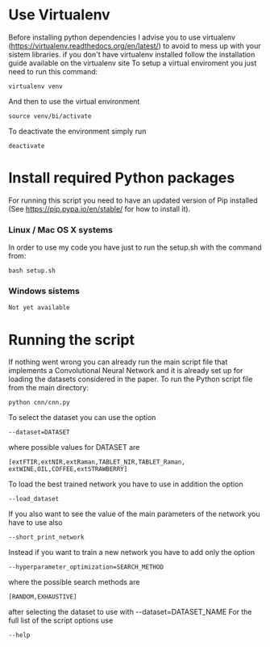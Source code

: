 # Use Virtualenv
Before installing python dependencies I advise you to use virtualenv 
(https://virtualenv.readthedocs.org/en/latest/) to avoid to mess up 
with your sistem libraries.
if you don't have virtualenv installed follow the installation guide
available on the virtualenv site
To setup a virtual enviroment you just need to run this command:

    virtualenv venv

And then to use the virtual environment

    source venv/bi/activate

To deactivate the environment simply run

    deactivate

# Install required Python packages
For running this script you need to have an updated version of Pip
installed (See https://pip.pypa.io/en/stable/ for how to install it).
### Linux / Mac OS X systems
In order to use my code you have just to run the setup.sh 
with the command from:
    
    bash setup.sh

### Windows sistems

    Not yet available

# Running the script
If nothing went wrong you can already run the main script file
that implements a Convolutional Neural Network and it is already
set up for loading the datasets considered in the paper.
To run the Python script file from the main directory:

    python cnn/cnn.py
    
To select the dataset you can use the option

    --dataset=DATASET
where possible values for DATASET are

    [extFTIR,extNIR,extRaman,TABLET_NIR,TABLET_Raman,
    extWINE,OIL,COFFEE,extSTRAWBERRY]
              
To load the best trained network you have to use in addition
the option
    
    --load_dataset

If you also want to see the value of the main parameters of the network
you have to use also

    --short_print_network

Instead if you want to train a new network you have to add only the 
option

    --hyperparameter_optimization=SEARCH_METHOD
    
where the possible search methods are

    [RANDOM,EXHAUSTIVE]
    
after selecting the dataset to use with --dataset=DATASET_NAME
For the full list of the script options use

    --help
